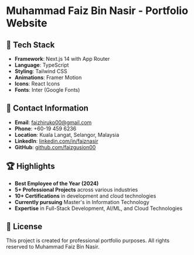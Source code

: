 # Muhammad Faiz Bin Nasir - Portfolio Website

## 🚀 Tech Stack

- **Framework**: Next.js 14 with App Router
- **Language**: TypeScript
- **Styling**: Tailwind CSS
- **Animations**: Framer Motion
- **Icons**: React Icons
- **Fonts**: Inter (Google Fonts)

## 📧 Contact Information

- **Email**: faizhiruko00@gmail.com
- **Phone**: +60-19 459 6236
- **Location**: Kuala Langat, Selangor, Malaysia
- **LinkedIn**: [linkedin.com/in/faiznasir](https://linkedin.com/in/faiznasir)
- **GitHub**: [github.com/faizgusion00](https://github.com/FaizGusion00)

## 🏆 Highlights

- **Best Employee of the Year (2024)**
- **5+ Professional Projects** across various industries
- **10+ Certifications** in development and cloud technologies
- **Currently pursuing** Master's in Information Technology
- **Expertise** in Full-Stack Development, AI/ML, and Cloud Technologies

## 📄 License

This project is created for professional portfolio purposes. All rights reserved to Muhammad Faiz Bin Nasir.

